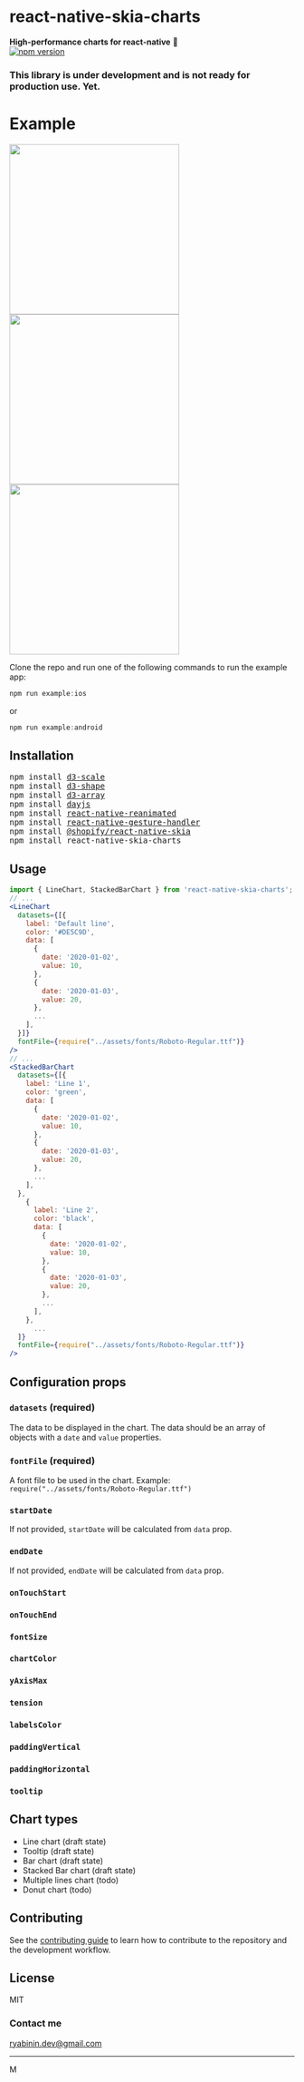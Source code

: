 # react-native-skia-charts

**High-performance charts for react-native** 🚀  
[![npm version](https://img.shields.io/npm/v/react-native-skia-charts.svg?style=flat)](https://www.npmjs.com/package/react-native-skia-charts)

### This library is under development and is not ready for production use. Yet.

# Example

<div>
  <img src="img/line-chart.gif" width="300" />
  <img src="img/bar-chart.gif" width="300" />
</div>
<img src="img/stacked-bar-chart.gif" width="300" />

Clone the repo and run one of the following commands to run the example app:

```js
npm run example:ios
```

or

```js
npm run example:android
```

## Installation

<pre>
npm install <a href="https://github.com/d3/d3-scale">d3-scale</a>
npm install <a href="https://github.com/d3/d3-shape">d3-shape</a>
npm install <a href="https://github.com/d3/d3-array">d3-array</a>
npm install <a href="https://github.com/iamkun/dayjs">dayjs</a>
npm install <a href="https://github.com/software-mansion/react-native-reanimated">react-native-reanimated</a>
npm install <a href="https://github.com/software-mansion/react-native-gesture-handler">react-native-gesture-handler</a>
npm install <a href="https://github.com/Shopify/react-native-skia">@shopify/react-native-skia</a>
npm install react-native-skia-charts
</pre>

## Usage

```jsx
import { LineChart, StackedBarChart } from 'react-native-skia-charts';
// ...
<LineChart
  datasets={[{
    label: 'Default line',
    color: '#DE5C9D',
    data: [
      {
        date: '2020-01-02',
        value: 10,
      },
      {
        date: '2020-01-03',
        value: 20,
      },
      ...
    ],
  }]}
  fontFile={require("../assets/fonts/Roboto-Regular.ttf")}
/>
// ...
<StackedBarChart
  datasets={[{
    label: 'Line 1',
    color: 'green',
    data: [
      {
        date: '2020-01-02',
        value: 10,
      },
      {
        date: '2020-01-03',
        value: 20,
      },
      ...
    ],
  },
    {
      label: 'Line 2',
      color: 'black',
      data: [
        {
          date: '2020-01-02',
          value: 10,
        },
        {
          date: '2020-01-03',
          value: 20,
        },
        ...
      ],
    },
      ...
  ]}
  fontFile={require("../assets/fonts/Roboto-Regular.ttf")}
/>
```

## Configuration props

### `datasets` (required)

The data to be displayed in the chart. The data should be an array of objects with a `date` and `value` properties.

### `fontFile` (required)

A font file to be used in the chart. Example: `require("../assets/fonts/Roboto-Regular.ttf")`

### `startDate`

If not provided, `startDate` will be calculated from `data` prop.

### `endDate`

If not provided, `endDate` will be calculated from `data` prop.

### `onTouchStart`

### `onTouchEnd`

### `fontSize`

### `chartColor`

### `yAxisMax`

### `tension`

### `labelsColor`

### `paddingVertical`

### `paddingHorizontal`

### `tooltip`

## Chart types

- Line chart (draft state)
- Tooltip (draft state)
- Bar chart (draft state)
- Stacked Bar chart (draft state)
- Multiple lines chart (todo)
- Donut chart (todo)

## Contributing

See the [contributing guide](CONTRIBUTING.md) to learn how to contribute to the repository and the development workflow.

## License

MIT

### Contact me

ryabinin.dev@gmail.com

---

M
